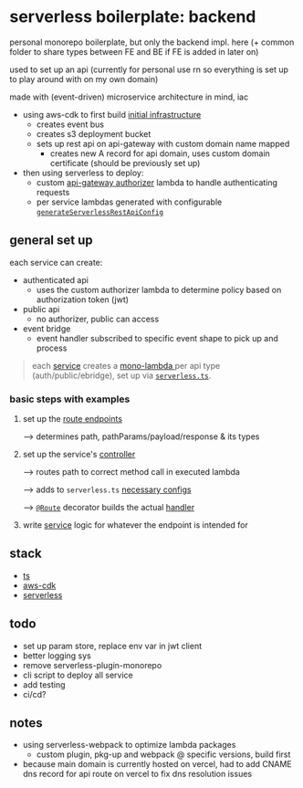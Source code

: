 # serverless boilerplate: backend

personal monorepo boilerplate, but only the backend impl. here (+ common folder to share types between FE and BE if FE is added in later on)

used to set up an api (currently for personal use rn so everything is set up to play around with on my own domain)

made with (event-driven) microservice architecture in mind, iac

- using aws-cdk to first build [initial infrastructure](https://github.com/hungrypc/serverless-boilerplate-backend/blob/master/packages/backend/infrastructure/iac/lib/iac-stack.ts)
  + creates event bus
  + creates s3 deployment bucket
  + sets up rest api on api-gateway with custom domain name mapped
    - creates new A record for api domain, uses custom domain certificate (should be previously set up)
- then using serverless to deploy:
  + custom [api-gateway authorizer](https://github.com/hungrypc/serverless-boilerplate-backend/tree/master/packages/backend/lib/api-gateway-authorizer/src) lambda to handle authenticating requests
  + per service lambdas generated with configurable [`generateServerlessRestApiConfig`](https://github.com/hungrypc/serverless-boilerplate-backend/blob/master/packages/backend/lib/serverless-framework/src/generate-serverless-config.ts)

## general set up
each service can create:
- authenticated api
  + uses the custom authorizer lambda to determine policy based on authorization token (jwt)
- public api
  + no authorizer, public can access
- event bridge
  + event handler subscribed to specific event shape to pick up and process

> each [service](https://github.com/hungrypc/serverless-boilerplate-backend/tree/master/packages/backend/services) creates a [mono-lambda ](https://dev.to/aws-builders/the-what-why-and-when-of-mono-lambda-vs-single-function-apis-5cig) per api type (auth/public/ebridge), set up via [`serverless.ts`](https://github.com/hungrypc/serverless-boilerplate-backend/blob/master/packages/backend/services/user/serverless.ts).

### basic steps with examples
1. set up the [route endpoints](https://github.com/hungrypc/serverless-boilerplate-backend/blob/master/packages/common/services/user/src/api-definition/public-api/routes.ts)

    --> determines path, pathParams/payload/response & its types
2. set up the service's [controller](https://github.com/hungrypc/serverless-boilerplate-backend/blob/master/packages/backend/services/user/src/handlers/public-api/user-controller.ts)

    --> routes path to correct method call in executed lambda

    --> adds to `serverless.ts` [necessary configs](https://github.com/hungrypc/serverless-boilerplate-backend/blob/master/packages/backend/lib/serverless-framework/src/default-config/functions/rest-api-proxy.ts)

    --> [`@Route`](https://github.com/hungrypc/serverless-boilerplate-backend/blob/master/packages/backend/lib/backend-framework/src/api-definition-router/route.ts) decorator builds the actual [handler](https://github.com/hungrypc/serverless-boilerplate-backend/blob/master/packages/backend/lib/backend-framework/src/api-definition-router/build-handler.ts)
3. write [service](https://github.com/hungrypc/serverless-boilerplate-backend/blob/master/packages/backend/services/user/src/services/user/service.ts) logic for whatever the endpoint is intended for

## stack
- [ts](https://www.typescriptlang.org/)
- [aws-cdk](https://github.com/aws/aws-cdk)
- [serverless](https://www.serverless.com/)

## todo
- set up param store, replace env var in jwt client
- better logging sys
- remove serverless-plugin-monorepo
- cli script to deploy all service
- add testing
- ci/cd?

## notes
- using serverless-webpack to optimize lambda packages
  + custom plugin, pkg-up and webpack @ specific versions, build first
- because main domain is currently hosted on vercel, had to add CNAME dns record for api route on vercel to fix dns resolution issues
